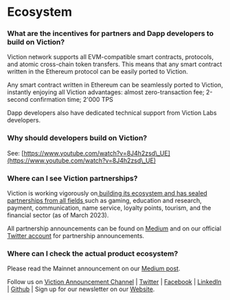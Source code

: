 # Ecosystem

### **What are the incentives for partners and Dapp developers to build on Viction?**

Viction network supports all EVM-compatible smart contracts, protocols, and atomic cross-chain token transfers. This means that any smart contract written in the Ethereum protocol can be easily ported to Viction.

Any smart contract written in Ethereum can be seamlessly ported to Viction, instantly enjoying all Viction advantages: almost zero-transaction fee; 2-second confirmation time; 2'000 TPS

Dapp developers also have dedicated technical support from Viction Labs developers.

### **Why should developers build on Viction?**

See: [https://www.youtube.com/watch?v=8J4h2zsd\_UE](https://www.youtube.com/watch?v=8J4h2zsd\_UE)

### **Where can I see Viction partnerships?**

Viction is working vigorously on[ building its ecosystem and has sealed partnerships from all fields ](https://Viction.com/ecosystem/)such as gaming, education and research, payment, communication, name service, loyalty points, tourism, and the financial sector (as of March 2023).

All partnership announcements can be found on [Medium](https://medium.com/Viction) and on our official [Twitter account](https://twitter.com/VictionANN) for partnership announcements.

### **Where can I check the actual product ecosystem?**

Please read the Mainnet announcement on our [Medium post](https://medium.com/Viction/Viction-mainnet-has-officially-been-launched-25a55dd2efed).

Follow us on [Viction Announcement Channel](https://t.me/VictionChannel?source=post\_page---------------------------) | [Twitter](https://twitter.com/VictionANN?source=post\_page---------------------------) | [Facebook](https://www.facebook.com/Victionofficial?source=post\_page---------------------------) | [LinkedIn](https://www.linkedin.com/company/Viction/?source=post\_page---------------------------) | [Github](https://github.com/Viction?source=post\_page---------------------------) | Sign up for our newsletter on our [Website](https://Viction.com/).
